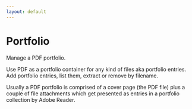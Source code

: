 ```yaml
---
layout: default
---
```


# Portfolio

Manage a PDF portfolio.

Use PDF as a portfolio container for any kind of files aka portfolio entries.
Add portfolio entries, list them, extract or remove by filename.

Usually a PDF portfolio is comprised of a cover page (the PDF file) plus a couple of
file attachments which get presented as entries in a portfolio collection by Adobe Reader.